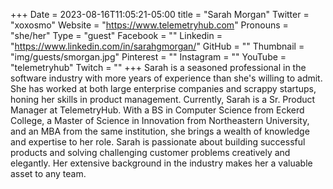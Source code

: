 +++
Date = 2023-08-16T11:05:21-05:00
title = "Sarah Morgan"
Twitter = "xoxosmo"
Website = "https://www.telemetryhub.com"
Pronouns = "she/her"
Type = "guest"
Facebook = ""
Linkedin = "https://www.linkedin.com/in/sarahgmorgan/"
GitHub = ""
Thumbnail = "img/guests/smorgan.jpg"
Pinterest = ""
Instagram = ""
YouTube = "telemetryhub"
Twitch = ""
+++
 Sarah is a seasoned professional in the software industry with more years of experience than she's willing to admit. She has worked at both large enterprise companies and scrappy startups, honing her skills in product management. Currently, Sarah is a Sr. Product Manager at TelemetryHub. With a BS in Computer Science from Eckerd College, a Master of Science in Innovation from Northeastern University, and an MBA from the same institution, she brings a wealth of knowledge and expertise to her role. Sarah is passionate about building successful products and solving challenging customer problems creatively and elegantly. Her extensive background in the industry makes her a valuable asset to any team.
